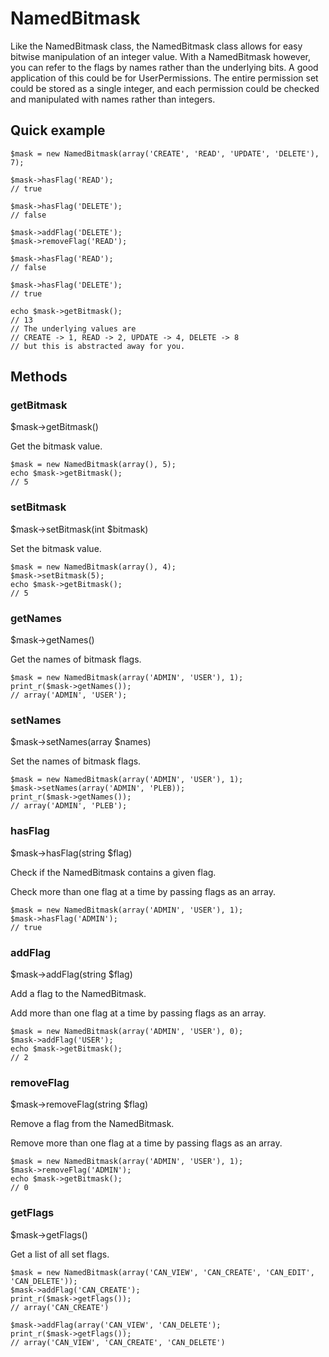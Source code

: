 NamedBitmask
============

Like the NamedBitmask class, the NamedBitmask class allows for easy bitwise
manipulation of an integer value. With a NamedBitmask however, you can
refer to the flags by names rather than the underlying bits. A good
application of this could be for UserPermissions. The entire
permission set could be stored as a single integer, and each
permission could be checked and manipulated with names rather than
integers.

## Quick example

    $mask = new NamedBitmask(array('CREATE', 'READ', 'UPDATE', 'DELETE'), 7);

    $mask->hasFlag('READ');
    // true

    $mask->hasFlag('DELETE');
    // false

    $mask->addFlag('DELETE');
    $mask->removeFlag('READ');

    $mask->hasFlag('READ');
    // false

    $mask->hasFlag('DELETE');
    // true

    echo $mask->getBitmask();
    // 13
    // The underlying values are
    // CREATE -> 1, READ -> 2, UPDATE -> 4, DELETE -> 8
    // but this is abstracted away for you.

## Methods

### getBitmask

$mask->getBitmask()

Get the bitmask value.

    $mask = new NamedBitmask(array(), 5);
    echo $mask->getBitmask();
    // 5

### setBitmask

$mask->setBitmask(int $bitmask)

Set the bitmask value.

    $mask = new NamedBitmask(array(), 4);
    $mask->setBitmask(5);
    echo $mask->getBitmask();
    // 5

### getNames

$mask->getNames()

Get the names of bitmask flags.

    $mask = new NamedBitmask(array('ADMIN', 'USER'), 1);
    print_r($mask->getNames());
    // array('ADMIN', 'USER');

### setNames

$mask->setNames(array $names)

Set the names of bitmask flags.

    $mask = new NamedBitmask(array('ADMIN', 'USER'), 1);
    $mask->setNames(array('ADMIN', 'PLEB));
    print_r($mask->getNames());
    // array('ADMIN', 'PLEB');

### hasFlag

$mask->hasFlag(string $flag)

Check if the NamedBitmask contains a given flag.

Check more than one flag at a time by passing flags as an array.

    $mask = new NamedBitmask(array('ADMIN', 'USER'), 1);
    $mask->hasFlag('ADMIN');
    // true

### addFlag

$mask->addFlag(string $flag)

Add a flag to the NamedBitmask.

Add more than one flag at a time by passing flags as an array.

    $mask = new NamedBitmask(array('ADMIN', 'USER'), 0);
    $mask->addFlag('USER');
    echo $mask->getBitmask();
    // 2

### removeFlag

$mask->removeFlag(string $flag)

Remove a flag from the NamedBitmask.

Remove more than one flag at a time by passing flags as an array.

    $mask = new NamedBitmask(array('ADMIN', 'USER'), 1);
    $mask->removeFlag('ADMIN');
    echo $mask->getBitmask();
    // 0

### getFlags

$mask->getFlags()

Get a list of all set flags.

    $mask = new NamedBitmask(array('CAN_VIEW', 'CAN_CREATE', 'CAN_EDIT', 'CAN_DELETE'));
    $mask->addFlag('CAN_CREATE');
    print_r($mask->getFlags());
    // array('CAN_CREATE')

    $mask->addFlag(array('CAN_VIEW', 'CAN_DELETE');
    print_r($mask->getFlags());
    // array('CAN_VIEW', 'CAN_CREATE', 'CAN_DELETE')

